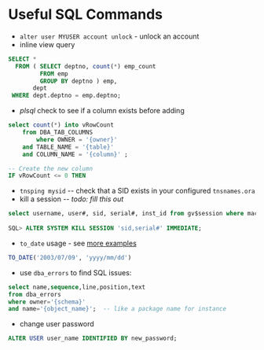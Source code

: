 # Useful SQL Commands

* `alter user MYUSER account unlock` - unlock an account
* inline view query

```sql		
SELECT * 
  FROM ( SELECT deptno, count(*) emp_count
         FROM emp
         GROUP BY deptno ) emp,
       dept
 WHERE dept.deptno = emp.deptno;
```

* _plsql_ check to see if a column exists before adding

```sql
select count(*) into vRowCount
	from DBA_TAB_COLUMNS
    	where OWNER = '{owner}'
	and TABLE_NAME = '{table}'
	and COLUMN_NAME = '{column}' ;

-- Create the new column
IF vRowCount <= 0 THEN
```

* `tnsping mysid` -- check that a SID exists in your configured `tnsnames.ora`
* kill a session -- _todo: fill this out_


```sql
select username, user#, sid, serial#, inst_id from gv$session where machine =
 
SQL> ALTER SYSTEM KILL SESSION 'sid,serial#' IMMEDIATE;
```

* `to_date` usage - see [more examples](http://www.techonthenet.com/oracle/functions/to_date.php)

```sql
TO_DATE('2003/07/09', 'yyyy/mm/dd')
```

* use `dba_errors` to find SQL issues:

```sql
select name,sequence,line,position,text
from dba_errors
where owner='{schema}'
and name='{object_name}';  -- like a package name for instance
```

* change user password

```sql
ALTER USER user_name IDENTIFIED BY new_password;
```
